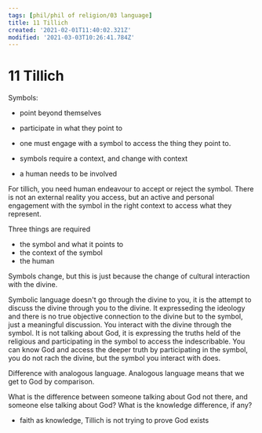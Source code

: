 ```yaml
---
tags: [phil/phil of religion/03 language]
title: 11 Tillich
created: '2021-02-01T11:40:02.321Z'
modified: '2021-03-03T10:26:41.784Z'
---
```


# 11 Tillich
Symbols:
- point beyond themselves
- participate in what they point to
- one must engage with a symbol to access the thing they point to.
- symbols require a context, and change with context

- a human needs to be involved

For tillich, you need human endeavour to accept or reject the symbol. There is not an external reality you access, but an active and personal engagement with the symbol in the right context to access what they represent.

Three things are required
- the symbol and what it points to
- the context of the symbol
- the human

Symbols change, but this is just because the change of cultural interaction with the divine.


Symbolic language doesn't go through the divine to you, it is the attempt to discuss the divine through you to the divine. It expresseding the ideology and there is no true objective connection to the divine but to the symbol, just a meaningful discussion. You interact with the divine through the symbol.
It is not talking about God, it is expressing the truths held of the religious and participating in the symbol to access the indescribable.
You can know God and access the deeper truth by participating in the symbol, you do not rach the divine, but the symbol you interact with does.

Difference with analogous language. Analogous language means that we get to God by comparison.

What is the difference between someone talking about God not there, and someone else talking about God? What is the knowledge difference, if any?
- faith as knowledge, Tillich is not trying to prove God exists

